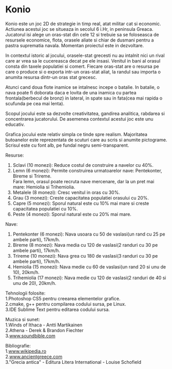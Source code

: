 # Konio

Konio este un joc 2D de strategie in timp real, atat militar cat si economic. Actiunea acestui joc se situeaza in secolul 6 i.Hr, in peninsula Greaca. Jucatorul isi alege un oras-stat din cele 12 si trebuie sa se foloseasca de resursele economice, flota, orasele aliate si chiar de dusmani pentru a pastra suprematia navala. Momentan proiectul este in dezvoltare.<br />

In contextul istoric al jocului, orasele-stat grecesti nu au intalnit nici un rival care ar vrea sa le cucereasca decat pe ele insasi. Venitul in bani al orasul consta din taxele populatiei si comert. Fiecare oras-stat are o resursa pe care o produce si o exporta intr-un oras-stat aliat, la randul sau importa o anumita resursa dintr-un oras stat grecesc.<br />

Atunci cand doua flote inamice se intalnesc incepe o batalie. In batalie, o nava poate fi doborata daca e lovita de una inamica cu partea frontala(berbecul de bronz) in lateral, in spate sau in fata(cea mai rapida o scufunda pe cea mai lenta).<br />

Scopul jocului este sa dezvolte creativitatea, gandirea analitica, rabdarea si concentrarea jucatorului. De asemenea contextul acestui joc este unu educativ.<br />

Grafica jocului este relativ simpla ce tinde spre realism. Majoritatea butoanelor este reprezentata de scuturi care au scris si anumite pictograme. Scrisul este cu font alb, pe fundal negru semi-transparent.<br />

Resurse:<br />
1. Sclavi (10 monezi): Reduce costul de construire a navelor cu 40%.<br />
2. Lemn (6 monezi): Permite construirea urmatoarelor nave: Pentekonter, Bireme si Trireme.<br />
   Fara lemn, orasul poate recruta nave mercenare, dar la un pret mai mare: Hemiolia si Trihemiolia.<br />
3. Metalele (8 monezi): Cresc venitul in oras cu 30%.<br />
4. Grau (3 monezi): Creste capacitatea populatiei orasului cu 20%.<br />
5. Capre (5 monezi): Sporul natural este cu 10% mai mare si creste capacitatea populatiei cu 10%.<br />
6. Peste (4 monezi): Sporul natural este cu 20% mai mare.<br />

Nave:<br />
1. Pentekonter (6 monezi): Nava usoara cu 50 de vaslasi(un rand cu 25 pe ambele parti), 17km/h.<br />
2. Bireme (8 monezi): Nava media cu 120 de vaslasi(2 randuri cu 30 pe ambele parti), 17km/h.<br />
3. Trireme (10 monezi): Nava grea cu 180 de vaslasi(3 randuri cu 30 pe ambele parti), 17km/h.<br />
4. Hemiolia (15 monezi): Nava medie cu 60 de vaslasi(un rand 20 si unu de 10), 20km/h.<br />
5. Trihemiolia (17 monezi): Nava medie cu 120 de vaslasi(2 randuri de 40 si unu de 20), 20km/h.<br />

Tehnologii folosite:<br />
1.Photoshop CS5 pentru creearea elementelor grafice.<br />
2.cmake, g++ pentru compilarea codului sursa, pe Linux.<br />
3.IDE Sublime Text pentru editarea codului sursa.<br />

Muzica si sunet:<br />
1.Winds of Ithaca - Antti Martikainen<br />
2.Athena - Derek & Brandon Fiechter<br />
3.www.soundbible.com <br />

Bibliografie:<br />
1.www.wikipedia.ro <br />
2.www.ancientgreece.com <br />
3."Grecia antica" - Editura Litera International - Louise Schofield <br />

